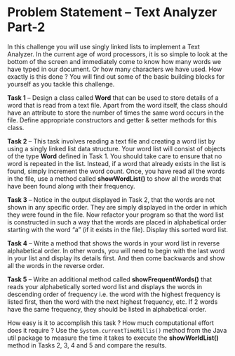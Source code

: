 # Problem Statement – Text Analyzer Part-2

In this challenge you will use singly linked lists to implement a Text Analyzer. In the current age of word processors, it is so simple to look at the bottom of the screen and immediately come to know how many words we have typed in our document. Or how many characters we have used. How exactly is this done ? You will find out some of the basic building blocks for yourself as you tackle this challenge.

**Task 1** – Design a class called **Word** that can be used to store details of a word that is read from a text file. Apart from the word itself, the class should have an attribute to store the number of times the same word occurs in the file. Define appropriate constructors and getter & setter methods for this class.

**Task 2** – This task involves reading a text file and creating a word list by using a singly linked list data structure. Your word list will consist of objects of the type **Word** defined in Task 1. You should take care to ensure that no word is repeated in the list. Instead, if a word that already exists in the list is found, simply increment the word count. Once, you have read all the words in the file, use a method called **showWordList()** to show all the words that have been found along with their frequency.

**Task 3** – Notice in the output displayed in Task 2, that the words are not shown in any specific order. They are simply displayed in the order in which they were found in the file. Now refactor your program so that the word list is constructed in such a way that the words are placed in alphabetical order starting with the word “a” (if it exists in the file). Display this sorted word list.

**Task 4** – Write a method that shows the words in your word list in reverse alphabetical order. In other words, you will need to begin with the last word in your list and display its details first. And then come backwards and show all the words in the reverse order.

**Task 5** – Write an additional method called **showFrequentWords()** that reads your alphabetically sorted word list and displays the words in descending order of frequency i.e. the word with the highest frequency is listed first, then the word with the next highest frequency, etc. If 2 words have the same frequency, they should be listed in alphabetical order.

How easy is it to accomplish this task ? How much computational effort does it require ? Use the `System.currentTimeMillis()` method from the Java util package to measure the time it takes to execute the **showWorldList()** method in Tasks 2, 3, 4 and 5 and compare the results.


